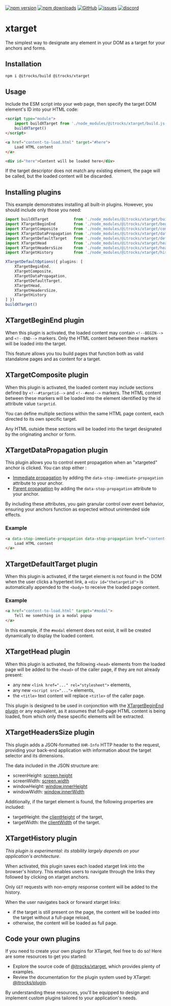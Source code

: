 [![npm version](https://img.shields.io/npm/v/@itrocks/xtarget?logo=npm)](https://www.npmjs.org/package/@itrocks/xtarget)
[![npm downloads](https://img.shields.io/npm/dm/@itrocks/xtarget)](https://www.npmjs.org/package/@itrocks/xtarget)
[![GitHub](https://img.shields.io/github/last-commit/itrocks-ts/xtarget?color=2dba4e&label=commit&logo=github)](https://github.com/itrocks-ts/xtarget)
[![issues](https://img.shields.io/github/issues/itrocks-ts/xtarget)](https://github.com/itrocks-ts/xtarget/issues)
[![discord](https://img.shields.io/discord/1314141024020467782?color=7289da&label=discord&logo=discord&logoColor=white)](https://25.re/ditr)

# xtarget

The simplest way to designate any element in your DOM as a target for your anchors and forms.

## Installation

```bash
npm i @itrocks/build @itrocks/xtarget
```

## Usage

Include the ESM script into your web page, then specify the target DOM element's ID into your HTML code:

```html
<script type="module">
	import buildXTarget from './node_modules/@itrocks/xtarget/build.js'
	buildXTarget()
</script>

<a href="content-to-load.html" target="#here">
	Load HTML content
</a>

<div id="here">Content will be loaded here</div>
```

If the target descriptor does not match any existing element, the page will be called,
but the loaded content will be discarded.

## Installing plugins

This example demonstrates installing all built-in plugins.
However, you should include only those you need:

```ts
import buildXTarget           from './node_modules/@itrocks/xtarget/build.js'
import XTargetBeginEnd        from './node_modules/@itrocks/xtarget/begin-end.js'
import XTargetComposite       from './node_modules/@itrocks/xtarget/composite.js'
import XTargetDataPropagation from './node_modules/@itrocks/xtarget/data-propagation.js'
import XTargetDefaultTarget   from './node_modules/@itrocks/xtarget/default-target.js'
import XTargetHead            from './node_modules/@itrocks/xtarget/head.js'
import XTargetHeadersSize     from './node_modules/@itrocks/xtarget/headers-size.js'
import XTargetHistory         from './node_modules/@itrocks/xtarget/history.js'

XTargetDefaultOptions({ plugins: [
	XTargetBeginEnd,
	XTargetComposite,
	XTargetDataPropagation,
	XTargetDefaultTarget,
	XTargetHead,
	XTargetHeadersSize,
	XTargetHistory
] })
buildXTarget()
```

## XTargetBeginEnd plugin

When this plugin is activated, the loaded content may contain `<!--BEGIN-->` and `<!--END-->` markers.
Only the HTML content between these markers will be loaded into the target.

This feature allows you tou build pages that function both as valid standalone pages and as content for a target.

## XTargetComposite plugin

When this plugin is activated, the loaded content may include sections defined by `<!--#targetid-->` and `<!--#end-->`
markers.
The HTML content between these markers will be loaded into the element identified by the id attribute value `targetid`.

You can define multiple sections within the same HTML page content, each directed to its own specific target.

Any HTML outside these sections will be loaded into the target designated by the originating anchor or form.

## XTargetDataPropagation plugin

This plugin allows you to control event propagation when an "xtargeted" anchor is clicked.
You can stop either :
- [Immediate propagation](https://developer.mozilla.org/docs/Web/API/Event/stopImmediatePropagation)
  by adding the `data-stop-immediate-propagation` attribute to your anchor.
- [Parent propagation](https://developer.mozilla.org/docs/Web/API/Event/stopPropagation)
  by adding the `data-stop-propagation` attribute to your anchor.

By including these attributes, you gain granular control over event behavior,
ensuring your anchors function as expected without unintended side effects.

### Example

```html
<a data-stop-immediate-propagation data-stop-propagation href="content-to-load.html" target="#here">
	Load HTML content
</a>
```

## XTargetDefaultTarget plugin

When this plugin is activated, if the target element is not found in the DOM when the user clicks a hypertext link,
a `<div id="thetargetid">` is automatically appended to the `<body>` to receive the loaded page content.

### Example

```html
<a href="content-to-load.html" target="#modal">
	Tell me something in a modal popup
</a>
```

In this example, if the `#modal` element does not exist, it will be created dynamically to display the loaded content.

## XTargetHead plugin

When this plugin is activated, the following `<head>` elements from the loaded page
will be added to the `<head>` of the caller page, if they are not already present:

- any new `<link href="..." rel="stylesheet">` elements,
- any new `<script src="...">` elements,
- the `<title>` text content will replace `<title>` of the caller page.

This plugin is designed to be used in conjonction with the [XTargetBeginEnd plugin](#xtargetbeginend-plugin)
or any equivalent, as it assumes that full-page HTML content is being loaded,
from which only these specific elements will be extracted.

## XTargetHeadersSize plugin

This plugin adds a JSON-formatted `XHR-Info` HTTP header to the request, providing your back-end application
with information about the target selector and its dimensions.

The data included in the JSON structure are:
- screenHeight: [screen.height](https://developer.mozilla.org/en-US/docs/Web/API/Screen/height)
- screenWidth: [screen.width](https://developer.mozilla.org/en-US/docs/Web/API/Screen/width)
- windowHeight: [window.innerHeight](https://developer.mozilla.org/docs/Web/API/Window/innerHeight)
- windowWidth: [window.innerWidth](https://developer.mozilla.org/docs/Web/API/Window/innerWidth)

Additionally, if the target element is found, the following properties are included:
- targetHeight: the [clientHeight](https://developer.mozilla.org/docs/Web/API/Element/clientHeight) of the target,
- targetWidth: the [clientWidth](https://developer.mozilla.org/docs/Web/API/Element/clientWidth) of the target.

## XTargetHistory plugin

*This plugin is experimental: its stability largely depends on your application's architecture*.

When activated, this plugin saves each loaded xtarget link into the browser's history.
This enables users to navigate through the links they followed by clicking on xtarget anchors.

Only `GET` requests with non-empty response content will be added to the history.

When the user navigates back or forward xtarget links:
- if the target is still present on the page, the content will be loaded into the target without a full-page reload,
- otherwise, the content will be loaded as full page.

## Code your own plugins

If you need to create your own plugins for XTarget, feel free to do so!
Here are some resources to get you started:

- Explore the source code of [@itrocks/xtarget](https://github.com/itrocks-ts/xtarget/tree/master/src),
  which provides plenty of examples.
- Review the documentation for the plugin system used by XTarget:
  [@itrocks/plugin](https://www.npmjs.com/package/@itrocks/plugin).

By understanding these resources, you'll be equipped to design and implement custom plugins
tailored to your application's needs.
